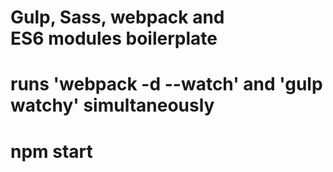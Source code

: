 # Gulp, Sass, webpack and ES6 modules boilerplate
# runs 'webpack -d --watch' and 'gulp watchy' simultaneously 
# npm start 
